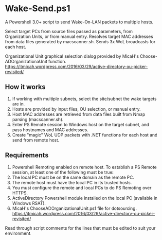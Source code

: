 # Wake-Send.ps1
A Powershell 3.0+ script to send Wake-On-LAN packets to multiple hosts.

Select target PCs from source files passed as parameters, from Organization Units, or from manual entry. Resolves target MAC addresses
from data files generated by macscanner.sh. Sends 3x WoL broadcasts for each host.

Organizational Unit graphical selection dialog provided by MicaH's Choose-ADOrganizationaUnit function. https://itmicah.wordpress.com/2016/03/29/active-directory-ou-picker-revisited/

## How it works ##
1. If working with multiple subnets, select the site/subnet the wake targets are in.
2. Hosts are provided by input files, OU selection, or manual entry.
3. Host MAC addresses are retrieved from data files built from Nmap parsing (macscanner.sh).
4. Enter PS Remote session to Windows host on the target subnet, and pass hostnames and MAC addresses.
5. Create "magic" WoL UDP packets with .NET functions for each host and send from remote host.

## Requirements ##
1. Powershell Remoting enabled on remote host. To establish a PS Remote session, at least one of the following must be true: 
  1. The local PC must be on the same domain as the remote PC. 
  2. The remote host must have the local PC in its trusted hosts. 
  3. You must configure the remote and local PCs to do PS Remoting over HTTPS.
2. ActiveDirectory Powershell module installed on the local PC (available in Windows RSAT).
3. MicaH's ChooseADOrganizationalUnit.ps1 file for dotsourcing. https://itmicah.wordpress.com/2016/03/29/active-directory-ou-picker-revisited/

Read through script comments for the lines that must be edited to suit your environment.
